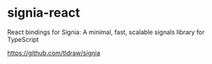 # signia-react

React bindings for Signia: A minimal, fast, scalable signals library for TypeScript

https://github.com/tldraw/signia
